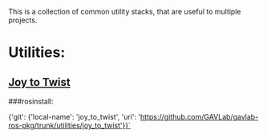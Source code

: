 This is a collection of common utility stacks, that are useful to multiple projects.

# Utilities:

## [Joy to Twist](https://github.com/GAVLab/gavlab-ros-pkg/tree/master/utilities/joy_to_twist)

###rosinstall:

{'git': {'local-name': 'joy_to_twist', 'uri': 'https://github.com/GAVLab/gavlab-ros-pkg/trunk/utilities/joy_to_twist'}}`  
